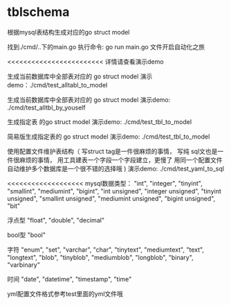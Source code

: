 # tblschema
根据mysql表结构生成对应的go struct model

找到./cmd/..下的main.go  执行命令: go  run main.go 文件开启自动化之旅


<<<<<<<<<<<<<<<<<<<<<<<<
详情请查看演示demo

生成当前数据库中全部表对应的 go struct model
演示demo：./cmd/test_alltabl_to_model  

生成当前数据库中全部表对应的 go struct model
演示demo: ./cmd/test_alltbl_by_youself

生成指定表 的go struct model
演示demo: ./cmd/test_tbl_to_model

简易版生成指定表的 go struct model
演示demo: ./cmd/test_tbl_to_model

使用配置文件维护表结构（
    写struct tag是一件很麻烦的事情，
    写纯 sql文也是一件很麻烦的事情，
    用工具建表一个字段一个字段建立，更慢了
    用同一个配置文件自动维护多个数据库是一个很不错的选择哦
)
演示demo: ./cmd/test_yaml_to_sql

>>>>>>>>>>>>>>>>>>>>>>>>




<<<<<<<<<<<<<<<<<<<
mysql数据类型：
"int",
"integer", 
"tinyint",
"smallint",
"mediumint", 
"bigint",
"int unsigned", 
"integer unsigned", 
"tinyint unsigned", 
"smallint unsigned",
"mediumint unsigned", 
"bigint unsigned", 
"bit"

浮点型
"float", 
"double",
"decimal"

bool型
"bool"

字符
"enum", 
"set", 
"varchar", 
"char", 
"tinytext",
"mediumtext", 
"text", 
"longtext", 
"blob", 
"tinyblob",
"mediumblob", 
"longblob", 
"binary", 
"varbinary"

时间
"date", 
"datetime", 
"timestamp", 
"time"
>>>>>>>>>>>>>>>>>>>


yml配置文件格式参考test里面的yml文件哦

